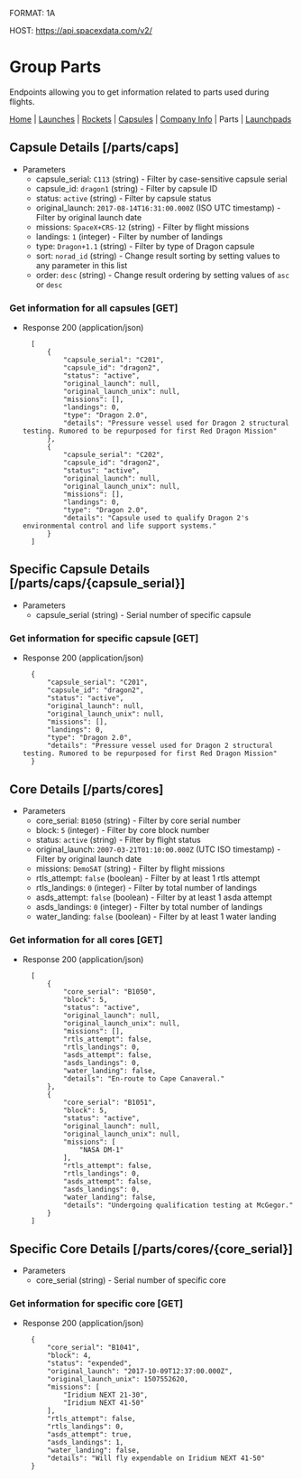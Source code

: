 FORMAT: 1A

HOST: https://api.spacexdata.com/v2/

# Group Parts

Endpoints allowing you to get information related to parts used during flights.

[Home](https://github.com/r-spacex/SpaceX-API/tree/master/docs) | [Launches](https://github.com/r-spacex/SpaceX-API/blob/master/docs/launches.md) | [Rockets](https://github.com/r-spacex/SpaceX-API/blob/master/docs/rockets.md) | [Capsules](https://github.com/r-spacex/SpaceX-API/blob/master/docs/capsules.md) | [Company Info](https://github.com/r-spacex/SpaceX-API/blob/master/docs/company_info.md) | Parts | [Launchpads](https://github.com/r-spacex/SpaceX-API/blob/master/docs/launchpads.md)

## Capsule Details [/parts/caps]

+ Parameters
    + capsule_serial: `C113` (string) - Filter by case-sensitive capsule serial
    + capsule_id: `dragon1` (string) - Filter by capsule ID
    + status: `active` (string) - Filter by capsule status
    + original_launch: `2017-08-14T16:31:00.000Z` (ISO UTC timestamp) - Filter by original launch date
    + missions: `SpaceX+CRS-12` (string) - Filter by flight missions
    + landings: `1` (integer) - Filter by number of landings
    + type: `Dragon+1.1` (string) - Filter by type of Dragon capsule
    + sort: `norad_id` (string) - Change result sorting by setting values to any parameter in this list
    + order: `desc` (string) - Change result ordering by setting values of `asc` or `desc`

### Get information for all capsules [GET]

+ Response 200 (application/json)

        [
            {
                "capsule_serial": "C201",
                "capsule_id": "dragon2",
                "status": "active",
                "original_launch": null,
                "original_launch_unix": null,
                "missions": [],
                "landings": 0,
                "type": "Dragon 2.0",
                "details": "Pressure vessel used for Dragon 2 structural testing. Rumored to be repurposed for first Red Dragon Mission"
            },
            {
                "capsule_serial": "C202",
                "capsule_id": "dragon2",
                "status": "active",
                "original_launch": null,
                "original_launch_unix": null,
                "missions": [],
                "landings": 0,
                "type": "Dragon 2.0",
                "details": "Capsule used to qualify Dragon 2's environmental control and life support systems."
            }
        ]

## Specific Capsule Details [/parts/caps/{capsule_serial}]

+ Parameters
    + capsule_serial (string) - Serial number of specific capsule

### Get information for specific capsule [GET]

+ Response 200 (application/json)

        {
            "capsule_serial": "C201",
            "capsule_id": "dragon2",
            "status": "active",
            "original_launch": null,
            "original_launch_unix": null,
            "missions": [],
            "landings": 0,
            "type": "Dragon 2.0",
            "details": "Pressure vessel used for Dragon 2 structural testing. Rumored to be repurposed for first Red Dragon Mission"
        }

## Core Details [/parts/cores]

+ Parameters
    + core_serial: `B1050` (string) - Filter by core serial number
    + block: `5` (integer) - Filter by core block number
    + status: `active` (string) - Filter by flight status
    + original_launch: `2007-03-21T01:10:00.000Z` (UTC ISO timestamp) - Filter by original launch date
    + missions: `DemoSAT` (string) - Filter by flight missions
    + rtls_attempt: `false` (boolean) - Filter by at least 1 rtls attempt
    + rtls_landings: `0` (integer) - Filter by total number of landings
    + asds_attempt: `false` (boolean) - Filter by at least 1 asda attempt
    + asds_landings: `0` (integer) - Filter by total number of landings
    + water_landing: `false` (boolean) - Filter by at least 1 water landing

### Get information for all cores [GET]

+ Response 200 (application/json)

        [
            {
                "core_serial": "B1050",
                "block": 5,
                "status": "active",
                "original_launch": null,
                "original_launch_unix": null,
                "missions": [],
                "rtls_attempt": false,
                "rtls_landings": 0,
                "asds_attempt": false,
                "asds_landings": 0,
                "water_landing": false,
                "details": "En-route to Cape Canaveral."
            },
            {
                "core_serial": "B1051",
                "block": 5,
                "status": "active",
                "original_launch": null,
                "original_launch_unix": null,
                "missions": [
                    "NASA DM-1"
                ],
                "rtls_attempt": false,
                "rtls_landings": 0,
                "asds_attempt": false,
                "asds_landings": 0,
                "water_landing": false,
                "details": "Undergoing qualification testing at McGegor."
            }
        ]

## Specific Core Details [/parts/cores/{core_serial}]

+ Parameters
    + core_serial (string) - Serial number of specific core

### Get information for specific core [GET]

+ Response 200 (application/json)

        {
            "core_serial": "B1041",
            "block": 4,
            "status": "expended",
            "original_launch": "2017-10-09T12:37:00.000Z",
            "original_launch_unix": 1507552620,
            "missions": [
                "Iridium NEXT 21-30",
                "Iridium NEXT 41-50"
            ],
            "rtls_attempt": false,
            "rtls_landings": 0,
            "asds_attempt": true,
            "asds_landings": 1,
            "water_landing": false,
            "details": "Will fly expendable on Iridium NEXT 41-50"
        }
